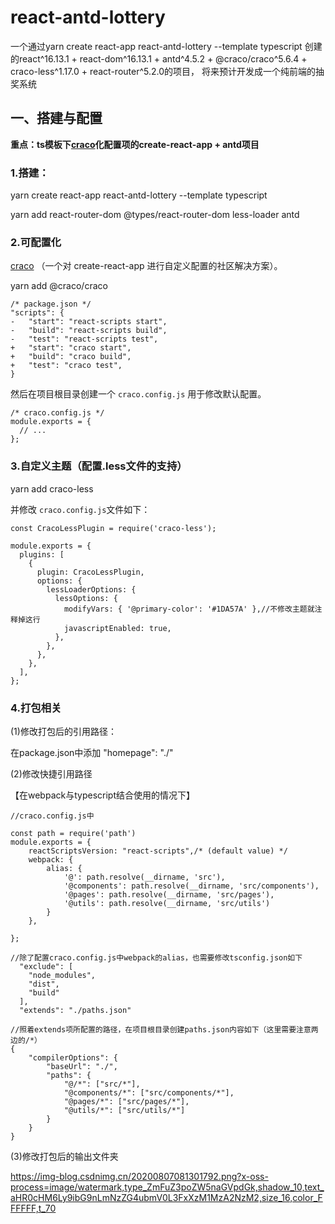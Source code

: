 # react-antd-lottery
一个通过yarn create react-app react-antd-lottery --template typescript  创建的react^16.13.1 + react-dom^16.13.1 + antd^4.5.2 + @craco/craco^5.6.4 + craco-less^1.17.0 + react-router^5.2.0的项目， 将来预计开发成一个纯前端的抽奖系统

## 一、搭建与配置

**重点：ts模板下[craco](https://github.com/gsoft-inc/craco)化配置项的create-react-app + antd项目** 

### 1.搭建：

yarn create react-app react-antd-lottery --template typescript

yarn add react-router-dom @types/react-router-dom  less-loader  antd



### 2.可配置化

 [craco](https://github.com/gsoft-inc/craco) （一个对 create-react-app 进行自定义配置的社区解决方案）。

yarn add @craco/craco

```
/* package.json */
"scripts": {
-   "start": "react-scripts start",
-   "build": "react-scripts build",
-   "test": "react-scripts test",
+   "start": "craco start",
+   "build": "craco build",
+   "test": "craco test",
}
```

然后在项目根目录创建一个 `craco.config.js` 用于修改默认配置。

```
/* craco.config.js */
module.exports = {
  // ...
};
```

### 3.自定义主题（配置.less文件的支持）

yarn add craco-less

并修改 `craco.config.js`文件如下：

```
const CracoLessPlugin = require('craco-less');

module.exports = {
  plugins: [
    {
      plugin: CracoLessPlugin,
      options: {
        lessLoaderOptions: {
          lessOptions: {
            modifyVars: { '@primary-color': '#1DA57A' },//不修改主题就注释掉这行
            javascriptEnabled: true,
          },
        },
      },
    },
  ],
};
```

### 4.打包相关

(1)修改打包后的引用路径：

在package.json中添加	"homepage": "./"

(2)修改快捷引用路径

【在webpack与typescript结合使用的情况下】

```
//craco.config.js中

const path = require('path')
module.exports = {
    reactScriptsVersion: "react-scripts",/* (default value) */
    webpack: {
        alias: {
            '@': path.resolve(__dirname, 'src'),
            '@components': path.resolve(__dirname, 'src/components'),
            '@pages': path.resolve(__dirname, 'src/pages'),
            '@utils': path.resolve(__dirname, 'src/utils')
        }
    },

};

//除了配置craco.config.js中webpack的alias，也需要修改tsconfig.json如下
  "exclude": [
    "node_modules",
    "dist",
    "build"
  ],
  "extends": "./paths.json"
  
//照着extends项所配置的路径，在项目根目录创建paths.json内容如下（这里需要注意两边的/*）
{
    "compilerOptions": {
        "baseUrl": "./",
        "paths": {
            "@/*": ["src/*"],
            "@components/*": ["src/components/*"],
            "@pages/*": ["src/pages/*"],
            "@utils/*": ["src/utils/*"]
        }
    }
}

```

(3)修改打包后的输出文件夹

https://img-blog.csdnimg.cn/20200807081301792.png?x-oss-process=image/watermark,type_ZmFuZ3poZW5naGVpdGk,shadow_10,text_aHR0cHM6Ly9ibG9nLmNzZG4ubmV0L3FxXzM1MzA2NzM2,size_16,color_FFFFFF,t_70



